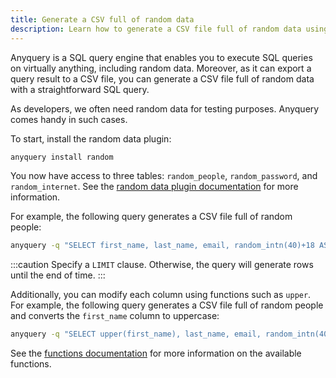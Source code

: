 ```yaml
---
title: Generate a CSV full of random data
description: Learn how to generate a CSV file full of random data using Anyquery.
---
```


Anyquery is a SQL query engine that enables you to execute SQL queries on virtually anything, including random data. Moreover, as it can export a query result to a CSV file, you can generate a CSV file full of random data with a straightforward SQL query.

As developers, we often need random data for testing purposes. Anyquery comes handy in such cases.

To start, install the random data plugin:

```bash
anyquery install random
```

You now have access to three tables: `random_people`, `random_password`, and `random_internet`. See the [random data plugin documentation](/integrations/random) for more information.

For example, the following query generates a CSV file full of random people:

```bash
anyquery -q "SELECT first_name, last_name, email, random_intn(40)+18 AS age FROM random_people LIMIT 100" --csv > people.csv
```

:::caution
Specify a `LIMIT` clause. Otherwise, the query will generate rows until the end of time.
:::

Additionally, you can modify each column using functions such as `upper`. For example, the following query generates a CSV file full of random people and converts the `first_name` column to uppercase:

```bash
anyquery -q "SELECT upper(first_name), last_name, email, random_intn(40)+18 AS age FROM random_people LIMIT 100" --csv > people.csv
```

See the [functions documentation](/docs/reference/functions) for more information on the available functions.
